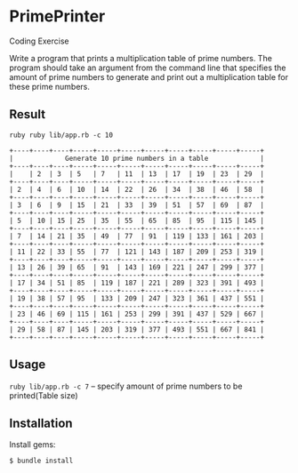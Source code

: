 # PrimePrinter
Coding Exercise

Write a program that prints a multiplication table of prime numbers. The program should take an argument from the command line that specifies the amount of
prime numbers to generate and print out a multiplication table for these prime numbers.

## Result

    ruby ruby lib/app.rb -c 10

    +----+----+----+-----+-----+-----+-----+-----+-----+-----+-----+
    |             Generate 10 prime numbers in a table             |
    +----+----+----+-----+-----+-----+-----+-----+-----+-----+-----+
    |    | 2  | 3  | 5   | 7   | 11  | 13  | 17  | 19  | 23  | 29  |
    +----+----+----+-----+-----+-----+-----+-----+-----+-----+-----+
    | 2  | 4  | 6  | 10  | 14  | 22  | 26  | 34  | 38  | 46  | 58  |
    +----+----+----+-----+-----+-----+-----+-----+-----+-----+-----+
    | 3  | 6  | 9  | 15  | 21  | 33  | 39  | 51  | 57  | 69  | 87  |
    +----+----+----+-----+-----+-----+-----+-----+-----+-----+-----+
    | 5  | 10 | 15 | 25  | 35  | 55  | 65  | 85  | 95  | 115 | 145 |
    +----+----+----+-----+-----+-----+-----+-----+-----+-----+-----+
    | 7  | 14 | 21 | 35  | 49  | 77  | 91  | 119 | 133 | 161 | 203 |
    +----+----+----+-----+-----+-----+-----+-----+-----+-----+-----+
    | 11 | 22 | 33 | 55  | 77  | 121 | 143 | 187 | 209 | 253 | 319 |
    +----+----+----+-----+-----+-----+-----+-----+-----+-----+-----+
    | 13 | 26 | 39 | 65  | 91  | 143 | 169 | 221 | 247 | 299 | 377 |
    +----+----+----+-----+-----+-----+-----+-----+-----+-----+-----+
    | 17 | 34 | 51 | 85  | 119 | 187 | 221 | 289 | 323 | 391 | 493 |
    +----+----+----+-----+-----+-----+-----+-----+-----+-----+-----+
    | 19 | 38 | 57 | 95  | 133 | 209 | 247 | 323 | 361 | 437 | 551 |
    +----+----+----+-----+-----+-----+-----+-----+-----+-----+-----+
    | 23 | 46 | 69 | 115 | 161 | 253 | 299 | 391 | 437 | 529 | 667 |
    +----+----+----+-----+-----+-----+-----+-----+-----+-----+-----+
    | 29 | 58 | 87 | 145 | 203 | 319 | 377 | 493 | 551 | 667 | 841 |
    +----+----+----+-----+-----+-----+-----+-----+-----+-----+-----+

## Usage
`ruby lib/app.rb -c 7` – specify amount of prime numbers to be printed(Table size)

## Installation

Install gems:
```bash
$ bundle install
```
